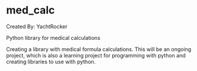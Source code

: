 # med_calc
Created By: YachtRocker

Python library for medical calculations

Creating a library with medical formula calculations. 
This will be an ongoing project, which is also a learning project for programming with python and creating libraries to use with python.